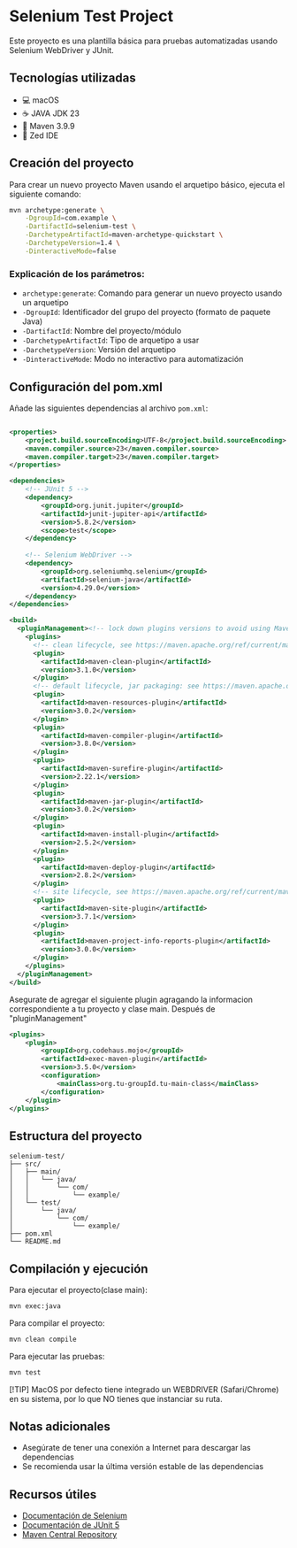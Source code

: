 # Selenium Test Project

Este proyecto es una plantilla básica para pruebas automatizadas usando Selenium WebDriver y JUnit.

## Tecnologías utilizadas

- 💻 macOS
- ☕ JAVA JDK 23
- 🔨 Maven 3.9.9
- 📝 Zed IDE

## Creación del proyecto

Para crear un nuevo proyecto Maven usando el arquetipo básico, ejecuta el siguiente comando:

```bash
mvn archetype:generate \
    -DgroupId=com.example \
    -DartifactId=selenium-test \
    -DarchetypeArtifactId=maven-archetype-quickstart \
    -DarchetypeVersion=1.4 \
    -DinteractiveMode=false
```

### Explicación de los parámetros:

- `archetype:generate`: Comando para generar un nuevo proyecto usando un arquetipo
- `-DgroupId`: Identificador del grupo del proyecto (formato de paquete Java)
- `-DartifactId`: Nombre del proyecto/módulo
- `-DarchetypeArtifactId`: Tipo de arquetipo a usar
- `-DarchetypeVersion`: Versión del arquetipo
- `-DinteractiveMode`: Modo no interactivo para automatización

## Configuración del pom.xml

Añade las siguientes dependencias al archivo `pom.xml`:

```xml

<properties>
    <project.build.sourceEncoding>UTF-8</project.build.sourceEncoding>
    <maven.compiler.source>23</maven.compiler.source>
    <maven.compiler.target>23</maven.compiler.target>
</properties>

<dependencies>
    <!-- JUnit 5 -->
    <dependency>
        <groupId>org.junit.jupiter</groupId>
        <artifactId>junit-jupiter-api</artifactId>
        <version>5.8.2</version>
        <scope>test</scope>
    </dependency>
    
    <!-- Selenium WebDriver -->
    <dependency>
        <groupId>org.seleniumhq.selenium</groupId>
        <artifactId>selenium-java</artifactId>
        <version>4.29.0</version>
    </dependency>
</dependencies>

<build>
  <pluginManagement><!-- lock down plugins versions to avoid using Maven defaults (may be moved to parent pom) -->
    <plugins>
      <!-- clean lifecycle, see https://maven.apache.org/ref/current/maven-core/lifecycles.html#clean_Lifecycle -->
      <plugin>
        <artifactId>maven-clean-plugin</artifactId>
        <version>3.1.0</version>
      </plugin>
      <!-- default lifecycle, jar packaging: see https://maven.apache.org/ref/current/maven-core/default-bindings.html#Plugin_bindings_for_jar_packaging -->
      <plugin>
        <artifactId>maven-resources-plugin</artifactId>
        <version>3.0.2</version>
      </plugin>
      <plugin>
        <artifactId>maven-compiler-plugin</artifactId>
        <version>3.8.0</version>
      </plugin>
      <plugin>
        <artifactId>maven-surefire-plugin</artifactId>
        <version>2.22.1</version>
      </plugin>
      <plugin>
        <artifactId>maven-jar-plugin</artifactId>
        <version>3.0.2</version>
      </plugin>
      <plugin>
        <artifactId>maven-install-plugin</artifactId>
        <version>2.5.2</version>
      </plugin>
      <plugin>
        <artifactId>maven-deploy-plugin</artifactId>
        <version>2.8.2</version>
      </plugin>
      <!-- site lifecycle, see https://maven.apache.org/ref/current/maven-core/lifecycles.html#site_Lifecycle -->
      <plugin>
        <artifactId>maven-site-plugin</artifactId>
        <version>3.7.1</version>
      </plugin>
      <plugin>
        <artifactId>maven-project-info-reports-plugin</artifactId>
        <version>3.0.0</version>
      </plugin>      
    </plugins>
  </pluginManagement>
</build>
```

Asegurate de agregar el siguiente plugin agragando la informacion correspondiente a tu proyecto y clase main. Después de "pluginManagement"

```xml
<plugins>
    <plugin>
        <groupId>org.codehaus.mojo</groupId>
        <artifactId>exec-maven-plugin</artifactId>
        <version>3.5.0</version>
        <configuration>
            <mainClass>org.tu-groupId.tu-main-class</mainClass>
        </configuration>
    </plugin>
</plugins>
```

## Estructura del proyecto

```
selenium-test/
├── src/
│   ├── main/
│   │   └── java/
│   │       └── com/
│   │           └── example/
│   └── test/
│       └── java/
│           └── com/
│               └── example/
├── pom.xml
└── README.md
```

## Compilación y ejecución

Para ejecutar el proyecto(clase main):
```bash
mvn exec:java
```

Para compilar el proyecto:
```bash
mvn clean compile
```

Para ejecutar las pruebas:
```bash
mvn test
```

[!TIP]
MacOS por defecto tiene integrado un WEBDRIVER (Safari/Chrome) en su sistema, por lo que NO tienes que instanciar su ruta.


## Notas adicionales

- Asegúrate de tener una conexión a Internet para descargar las dependencias
- Se recomienda usar la última versión estable de las dependencias


## Recursos útiles

- [Documentación de Selenium](https://www.selenium.dev/documentation/)
- [Documentación de JUnit 5](https://junit.org/junit5/docs/current/user-guide/)
- [Maven Central Repository](https://mvnrepository.com/)
